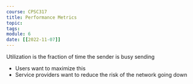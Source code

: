 ```yaml
---
course: CPSC317
title: Performance Metrics
topic:
tags:
module: 6
date: [[2022-11-07]]
---
```


Utilization is the fraction of time the sender is busy sending
- Users want to maximize this
- Service providers want to reduce the risk of the network going down
